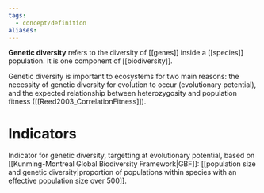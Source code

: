 ```yaml
---
tags:
  - concept/definition
aliases:
---
```

**Genetic diversity** refers to the diversity of [[genes]] inside a [[species]] population.  It is one component of [[biodiversity]].

Genetic diversity is important to ecosystems for two main reasons: the necessity of genetic diversity for evolution to occur (evolutionary potential), and the expected relationship between heterozygosity and population fitness ([[Reed2003_CorrelationFitness]]).
# Indicators
Indicator for genetic diversity, targetting at evolutionary potential, based on [[Kunming-Montreal Global Biodiversity Framework|GBF]]: [[population size and genetic diversity|proportion of populations within species with an effective population size over 500]].

